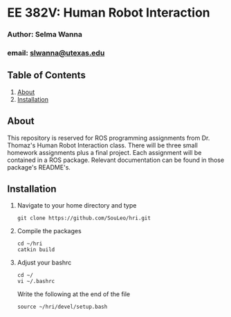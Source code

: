 # EE 382V: Human Robot Interaction

### Author: Selma Wanna
### email: slwanna@utexas.edu

## Table of Contents
1. [About](#about)
2. [Installation](#installation)

## About
This repository is reserved for ROS programming assignments from Dr. Thomaz's
Human Robot Interaction class. There will be three small homework assignments
plus a final project. Each assignment will be contained in a ROS package.
Relevant documentation can be found in those package's README's.

## Installation
1. Navigate to your home directory and type
    ```
    git clone https://github.com/SouLeo/hri.git
    ```
2. Compile the packages
    ```
    cd ~/hri
    catkin build
    ```

3. Adjust your bashrc
    ```
    cd ~/
    vi ~/.bashrc
    ```
   Write the following at the end of the file
   ```
   source ~/hri/devel/setup.bash
   ```
